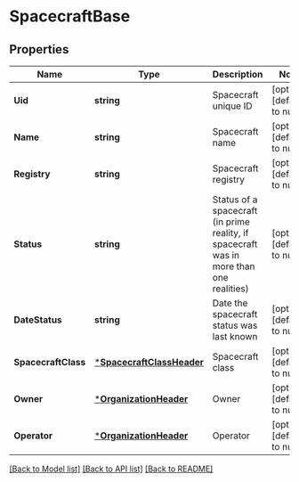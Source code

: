 # SpacecraftBase

## Properties
Name | Type | Description | Notes
------------ | ------------- | ------------- | -------------
**Uid** | **string** | Spacecraft unique ID | [optional] [default to null]
**Name** | **string** | Spacecraft name | [optional] [default to null]
**Registry** | **string** | Spacecraft registry | [optional] [default to null]
**Status** | **string** | Status of a spacecraft (in prime reality, if spacecraft was in more than one realities) | [optional] [default to null]
**DateStatus** | **string** | Date the spacecraft status was last known | [optional] [default to null]
**SpacecraftClass** | [***SpacecraftClassHeader**](SpacecraftClassHeader.md) | Spacecraft class | [optional] [default to null]
**Owner** | [***OrganizationHeader**](OrganizationHeader.md) | Owner | [optional] [default to null]
**Operator** | [***OrganizationHeader**](OrganizationHeader.md) | Operator | [optional] [default to null]

[[Back to Model list]](../README.md#documentation-for-models) [[Back to API list]](../README.md#documentation-for-api-endpoints) [[Back to README]](../README.md)


